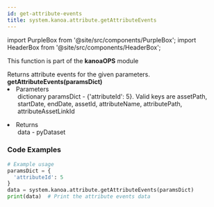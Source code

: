 ```yaml
---
id: get-attribute-events
title: system.kanoa.attribute.getAttributeEvents
---
```


import PurpleBox from '@site/src/components/PurpleBox';
import HeaderBox from '@site/src/components/HeaderBox';

<PurpleBox>This function is part of the <b>kanoaOPS</b> module</PurpleBox>

<HeaderBox header="Description">
  Returns attribute events for the given parameters.
</HeaderBox>

<HeaderBox header="Syntax">
  <b>getAttributeEvents(paramsDict)</b>
    <li>Parameters <br />
      <ul>dictionary paramsDict - &#123;'attributeId': 5}. Valid keys are assetPath, startDate, endDate, assetId, attributeName, attributePath, attributeAssetLinkId</ul>
    </li>
    <li>Returns <br />
      <ul>data - pyDataset</ul>
    </li>

</HeaderBox>

### Code Examples

```python
# Example usage
paramsDict = {
  'attributeId': 5
}
data = system.kanoa.attribute.getAttributeEvents(paramsDict)
print(data)  # Print the attribute events data

